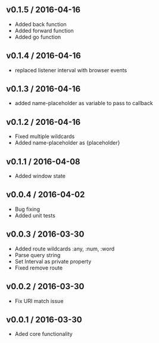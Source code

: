 ## v0.1.5 / 2016-04-16
- Added back function
- Added forward function
- Added go function

## v0.1.4 / 2016-04-16
- replaced listener interval with browser events

## v0.1.3 / 2016-04-16
- added name-placeholder as variable to pass to callback

## v0.1.2 / 2016-04-16
- Fixed multiple wildcards
- Added name-placeholder as {placeholder}

## v0.1.1 / 2016-04-08
- Added window state

## v0.0.4 / 2016-04-02
- Bug fixing
- Added unit tests

## v0.0.3 / 2016-03-30
- Added route wildcards :any, :num, :word
- Parse query string
- Set Interval as private property
- Fixed remove route

## v0.0.2 / 2016-03-30
- Fix URI match issue

## v0.0.1 / 2016-03-30
- Aded core functionality